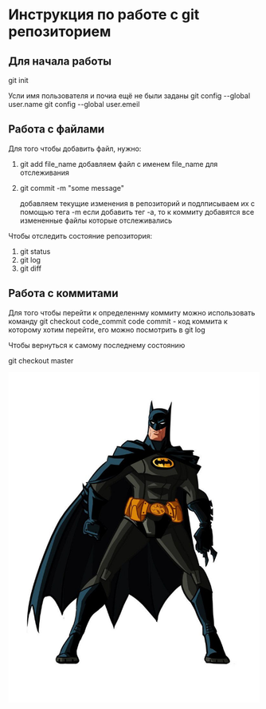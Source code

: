 # Инструкция по работе с git репозиторием

## Для начала работы
git init

Усли имя пользователя и почиа ещё не были заданы
git config --global user.name
git config --global user.emeil


## Работа с файлами

Для того чтобы добавить файл, нужно:
1. git add file_name
    добавляем файл с именем file_name для отслеживания
2. git commit -m "some message"

    добавляем текущие изменения в репозиторий и подлписываем их с помощью тега -m
    если добавить тег -a, то к коммиту добавятся все измененные файлы которые отслеживались

Чтобы отследить состояние репозитория:
1. git status
2. git log
3. git diff


## Работа с коммитами
Для того чтобы перейти к определеннму коммиту можно использовать команду
git checkout code_commit
    code commit - код коммита к которому хотим перейти, его можно посмотрить в git log

Чтобы вернуться к самому последнему состоянию

git checkout master

![batman](batman.jpg)